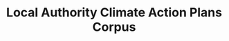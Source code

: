 ---
schema: default
title: Local Authority Climate Action Plans Corpus
organization: mySociety/Climate Emergency UK
notes: "This includes all the documents we’ve found including Climate Action Plans, Climate strategies, pre plans etc. As well as the PDFs, or HTML pages, of the plans, this includes a CSV file (plans.csv) with details and sources for all the included files, along with information like GSS codes to enable linking to other data."
resources:
  - name: Download the massive zip of action plans
    url: 'https://data.climateemergency.uk/about/data/#plans'
    format: ''

license: ''
category:
  - United Kingdom
  - Climate
  - UK Local Authority data
maintainer: mySociety
last_modified: ''
more_info: 'https://data.climateemergency.org/'
---
